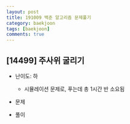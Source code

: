 ```yaml
---
layout: post
title: 191009 백준 알고리즘 문제풀기
category: baekjoon
tags: [baekjoon]
comments: true
---
```


## [14499] 주사위 굴리기
- 난이도: 하
  - 시뮬레이션 문제로, 푸는데 총 1시간 반 소요됨

- 문제
- 풀이
